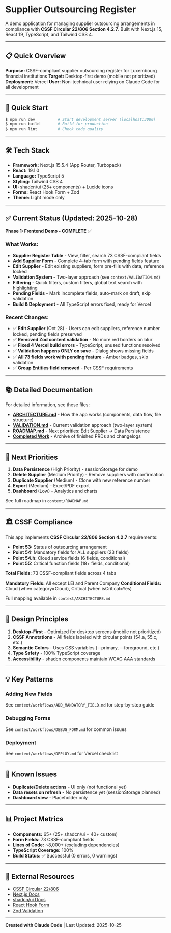 # Supplier Outsourcing Register

A demo application for managing supplier outsourcing arrangements in compliance with **CSSF Circular 22/806 Section 4.2.7**. Built with Next.js 15, React 19, TypeScript, and Tailwind CSS 4.

---

## 📋 Quick Overview

**Purpose:** CSSF-compliant supplier outsourcing register for Luxembourg financial institutions
**Target:** Desktop-first demo (mobile not prioritized)
**Deployment:** Vercel
**User:** Non-technical user relying on Claude Code for all development

---

## 🚀 Quick Start

```bash
$ npm run dev          # Start development server (localhost:3000)
$ npm run build        # Build for production
$ npm run lint         # Check code quality
```

---

## 🛠 Tech Stack

- **Framework:** Next.js 15.5.4 (App Router, Turbopack)
- **React:** 19.1.0
- **Language:** TypeScript 5
- **Styling:** Tailwind CSS 4
- **UI:** shadcn/ui (25+ components) + Lucide icons
- **Forms:** React Hook Form + Zod
- **Theme:** Light mode only

---

## ✅ Current Status (Updated: 2025-10-28)

**Phase 1: Frontend Demo - COMPLETE** ✅

### What Works:
- **Supplier Register Table** - View, filter, search 73 CSSF-compliant fields
- **Add Supplier Form** - Complete 4-tab form with pending fields feature
- **Edit Supplier** - Edit existing suppliers, form pre-fills with data, reference locked
- **Validation System** - Two-layer approach (see `context/VALIDATION.md`)
- **Filtering** - Quick filters, custom filters, global text search with highlighting
- **Pending Fields** - Mark incomplete fields, auto-mark on draft, skip validation
- **Build & Deployment** - All TypeScript errors fixed, ready for Vercel

### Recent Changes:
- ✅ **Edit Supplier** (Oct 28) - Users can edit suppliers, reference number locked, pending fields preserved
- ✅ **Removed Zod content validation** - No more red borders on blur
- ✅ **Fixed 4 Vercel build errors** - TypeScript, unused functions resolved
- ✅ **Validation happens ONLY on save** - Dialog shows missing fields
- ✅ **All 73 fields work with pending feature** - Amber badges, skip validation
- ✅ **Group Entities field removed** - Per CSSF requirements

---

## 📚 Detailed Documentation

For detailed information, see these files:

- **[ARCHITECTURE.md](context/ARCHITECTURE.md)** - How the app works (components, data flow, file structure)
- **[VALIDATION.md](context/VALIDATION.md)** - Current validation approach (two-layer system)
- **[ROADMAP.md](context/ROADMAP.md)** - Next priorities: Edit Supplier → Data Persistence
- **[Completed Work](context/completed/)** - Archive of finished PRDs and changelogs

---

## 🎯 Next Priorities

1. **Data Persistence** (High Priority) - sessionStorage for demo
2. **Delete Supplier** (Medium Priority) - Remove suppliers with confirmation
3. **Duplicate Supplier** (Medium) - Clone with new reference number
4. **Export** (Medium) - Excel/PDF export
5. **Dashboard** (Low) - Analytics and charts

See full roadmap in `context/ROADMAP.md`

---

## 🏛️ CSSF Compliance

This app implements **CSSF Circular 22/806 Section 4.2.7** requirements:

- **Point 53:** Status of outsourcing arrangement
- **Point 54:** Mandatory fields for ALL suppliers (23 fields)
- **Point 54.h:** Cloud service fields (6 fields, conditional)
- **Point 55:** Critical function fields (18+ fields, conditional)

**Total Fields:** 73 CSSF-compliant fields across 4 tabs

**Mandatory Fields:** All except LEI and Parent Company
**Conditional Fields:** Cloud (when category=Cloud), Critical (when isCritical=Yes)

Full mapping available in `context/ARCHITECTURE.md`

---

## 🎨 Design Principles

1. **Desktop-First** - Optimized for desktop screens (mobile not prioritized)
2. **CSSF Annotations** - All fields labeled with circular points (54.a, 55.c, etc.)
3. **Semantic Colors** - Uses CSS variables (--primary, --foreground, etc.)
4. **Type Safety** - 100% TypeScript coverage
5. **Accessibility** - shadcn components maintain WCAG AAA standards

---

## 💡 Key Patterns

### Adding New Fields
See `context/workflows/ADD_MANDATORY_FIELD.md` for step-by-step guide

### Debugging Forms
See `context/workflows/DEBUG_FORM.md` for common issues

### Deployment
See `context/workflows/DEPLOY.md` for Vercel checklist

---

## 🐛 Known Issues

- **Duplicate/Delete actions** - UI only (not functional yet)
- **Data resets on refresh** - No persistence yet (sessionStorage planned)
- **Dashboard view** - Placeholder only

---

## 📊 Project Metrics

- **Components:** 65+ (25+ shadcn/ui + 40+ custom)
- **Form Fields:** 73 CSSF-compliant fields
- **Lines of Code:** ~8,000+ (excluding dependencies)
- **TypeScript Coverage:** 100%
- **Build Status:** ✅ Successful (0 errors, 0 warnings)

---

## 🔗 External Resources

- [CSSF Circular 22/806](https://www.cssf.lu/en/Document/circular-cssf-22-806/)
- [Next.js Docs](https://nextjs.org/docs)
- [shadcn/ui Docs](https://ui.shadcn.com)
- [React Hook Form](https://react-hook-form.com)
- [Zod Validation](https://zod.dev)

---

**Created with Claude Code** | Last Updated: 2025-10-25
